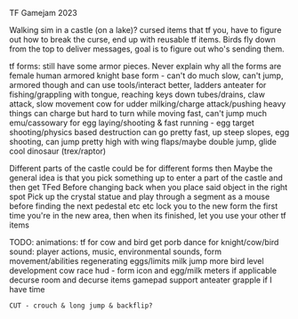 TF Gamejam 2023

Walking sim in a castle (on a lake)? cursed items that tf you, have to figure out how to break the curse, end up with reusable tf items.
Birds fly down from the top to deliver messages, goal is to figure out who's sending them.

tf forms: still have some armor pieces. Never explain why all the forms are female
human armored knight base form - can't do much
	slow, can't jump, armored though and can use tools/interact better, ladders
anteater for fishing/grappling with tongue, reaching keys down tubes/drains, claw attack, slow movement
cow for udder milking/charge attack/pushing heavy things
	can charge but hard to turn while moving fast, can't jump much
emu/cassowary for egg laying/shooting & fast running - egg target shooting/physics based destruction
	can go pretty fast, up steep slopes, egg shooting, can jump pretty high with wing flaps/maybe double jump, glide
cool dinosaur (trex/raptor)

Different parts of the castle could be for different forms then
Maybe the general idea is that you pick something up to enter a part of the castle and then get TFed
Before changing back when you place said object in the right spot
Pick up the crystal statue and play through a segment as a mouse before finding the next pedestal etc etc
lock you to the new form the first time you're in the new area, then when its finished, let you use your other tf items

TODO:
	animations:
		tf for cow and bird
		get porb dance for knight/cow/bird
	sound:
		player actions, music, environmental sounds,
	form movement/abilities
		regenerating eggs/limits
		milk jump
	more bird level development
	cow race
	hud - form icon and egg/milk meters if applicable
	decurse room and decurse items
	gamepad support
	anteater grapple if I have time
	
	CUT - crouch & long jump & backflip?
